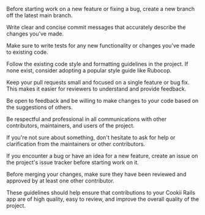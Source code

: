 Before starting work on a new feature or fixing a bug, create a new branch off the latest main branch.

Write clear and concise commit messages that accurately describe the changes you've made.

Make sure to write tests for any new functionality or changes you've made to existing code.

Follow the existing code style and formatting guidelines in the project. If none exist, consider adopting a popular style guide like Rubocop.

Keep your pull requests small and focused on a single feature or bug fix. This makes it easier for reviewers to understand and provide feedback.

Be open to feedback and be willing to make changes to your code based on the suggestions of others.

Be respectful and professional in all communications with other contributors, maintainers, and users of the project.

If you're not sure about something, don't hesitate to ask for help or clarification from the maintainers or other contributors.

If you encounter a bug or have an idea for a new feature, create an issue on the project's issue tracker before starting work on it.

Before merging your changes, make sure they have been reviewed and approved by at least one other contributor.

These guidelines should help ensure that contributions to your Cookii Rails app are of high quality, easy to review, and improve the overall quality of the project.
